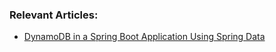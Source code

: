 ### Relevant Articles:
- [DynamoDB in a Spring Boot Application Using Spring Data](http://www.baeldung.com/spring-data-dynamodb)
